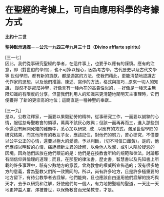 # 在聖經的考據上，可自由應用科學的考據方式


**比約十二世**

**聖神默示通牒－－公元一九四三年九月三十日（Divino afflarte spiritu）**





[三一七]  
因此，我們從事研究聖經的學者，在這件事上，也要予以應有的謹慎。應有的注意，即（對世俗的學問），也不可掉以輕心，因為考古學，古代歷史以及古代文學等
世俗學問，都有新的貢獻，都是適當的方法，使我們藉此，更能清楚地認識古代作家的思想，以及他們推論、陳述、寫作的方法，格式與技巧…原來一切人的知識，
縱然不是那麼神聖，好像具有一種內在的高貴性似的，－好像是一種天主無限知識的有限度的分享，但當我們利用人的知識來更清楚地闡明天主事理時，它們便獲得
了新的更崇高的地位；這簡直是一種神聖的奉獻…

[三一九]  
是以，公教注釋家，一面要以果毅勤勞的精神，從事研究工作，一面要以誠摯的心情，服從慈母聖教會的領導，萬萬不該灰心敗興；但該一而再再而三，進入那些到
今還沒有解開死結的難題中，悉心加以研究…使…以應有的方式，滿足世俗學問的研究結果，而其他所有的教友子女，應該記住，對他們的努力，苦心研究，不僅要
以公平公正的心情，還要以極大的愛德，予以判斷，（切不可信口雌黃）。是的，他們應該以明智的心情，痛絕標新立異的詮解，以免他人攻擊，或引人陷於疑忌的
因境。因為他們該放在他們眼前的是：他們是在按教會所給的規範和律法，討論那有關信仰與倫理的道理；而且，在那聖的律法書，歷史書，智慧書以及先知書上所
載的許多事理中，祇有少數地方的意義，曾為教會的權威所宣佈過的；沒有很多地方的意義，曾為聖教父們所一致贊同的。所以，尚有許多地方，且是許多極重要的
地方留下，有待公教學者去詮解，他們能夠，且也應該自由運用他們詮解的技巧與天才，去予以研究和注解，好使他們每一個人，有力地把聖經的聖道，一天比一天
地更裨益人靈，澤被普世，以保衛教會而光榮教會，才是。

